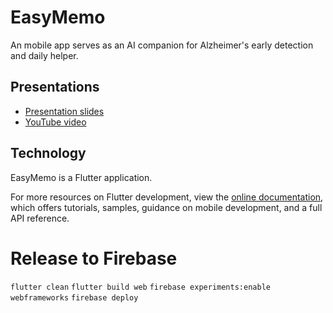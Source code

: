# EasyMemo

An mobile app serves as an AI companion for Alzheimer's early detection and daily helper.

## Presentations

- [Presentation slides](https://docs.google.com/presentation/d/1vucwYp45FQGLbQEKPhv-L5gC6QeYHfbWweIfPMEwPD0/edit?usp=sharing)
- [YouTube video](https://youtu.be/zgzGsh_Z6CE?si=Ret3MNocz6YBS_K-)

## Technology

EasyMemo is a Flutter application.

For more resources on Flutter development, view the
[online documentation](https://docs.flutter.dev/), which offers tutorials,
samples, guidance on mobile development, and a full API reference.

# Release to Firebase
`flutter clean`
`flutter build web`
`firebase experiments:enable webframeworks`
`firebase deploy`

